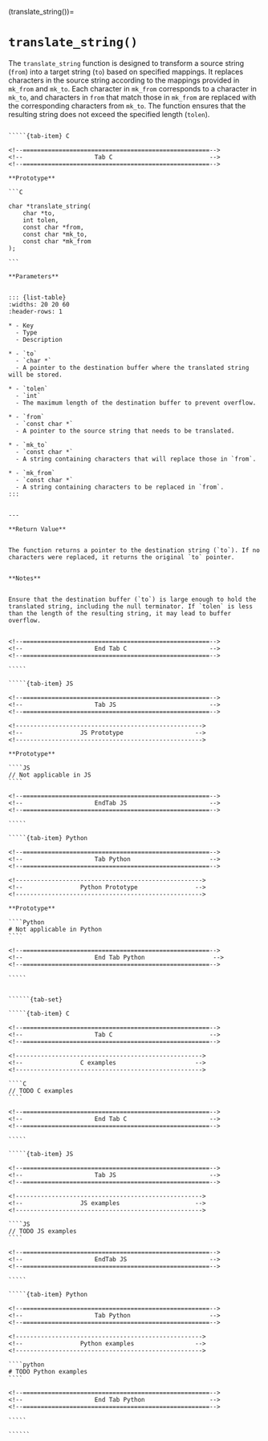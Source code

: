 <!-- ============================================================== -->
(translate_string())=
# `translate_string()`
<!-- ============================================================== -->


The `translate_string` function is designed to transform a source string (`from`) into a target string (`to`) based on specified mappings. It replaces characters in the source string according to the mappings provided in `mk_from` and `mk_to`. Each character in `mk_from` corresponds to a character in `mk_to`, and characters in `from` that match those in `mk_from` are replaced with the corresponding characters from `mk_to`. The function ensures that the resulting string does not exceed the specified length (`tolen`).


<!------------------------------------------------------------>
<!--                    Prototypes                          -->
<!------------------------------------------------------------>

``````{tab-set}

`````{tab-item} C

<!--====================================================-->
<!--                    Tab C                           -->
<!--====================================================-->

**Prototype**

```C

char *translate_string(
    char *to,
    int tolen,
    const char *from,
    const char *mk_to,
    const char *mk_from
);

```

**Parameters**


::: {list-table}
:widths: 20 20 60
:header-rows: 1

* - Key
  - Type
  - Description

* - `to`
  - `char *`
  - A pointer to the destination buffer where the translated string will be stored.

* - `tolen`
  - `int`
  - The maximum length of the destination buffer to prevent overflow.

* - `from`
  - `const char *`
  - A pointer to the source string that needs to be translated.

* - `mk_to`
  - `const char *`
  - A string containing characters that will replace those in `from`.

* - `mk_from`
  - `const char *`
  - A string containing characters to be replaced in `from`.
:::


---

**Return Value**


The function returns a pointer to the destination string (`to`). If no characters were replaced, it returns the original `to` pointer.


**Notes**


Ensure that the destination buffer (`to`) is large enough to hold the translated string, including the null terminator. If `tolen` is less than the length of the resulting string, it may lead to buffer overflow.


<!--====================================================-->
<!--                    End Tab C                       -->
<!--====================================================-->

`````

`````{tab-item} JS

<!--====================================================-->
<!--                    Tab JS                          -->
<!--====================================================-->

<!---------------------------------------------------->
<!--                JS Prototype                    -->
<!---------------------------------------------------->

**Prototype**

````JS
// Not applicable in JS
````

<!--====================================================-->
<!--                    EndTab JS                       -->
<!--====================================================-->

`````

`````{tab-item} Python

<!--====================================================-->
<!--                    Tab Python                      -->
<!--====================================================-->

<!---------------------------------------------------->
<!--                Python Prototype                -->
<!---------------------------------------------------->

**Prototype**

````Python
# Not applicable in Python
````

<!--====================================================-->
<!--                    End Tab Python                   -->
<!--====================================================-->

`````

``````

<!------------------------------------------------------------>
<!--                    Examples                            -->
<!------------------------------------------------------------>

```````{dropdown} Examples

``````{tab-set}

`````{tab-item} C

<!--====================================================-->
<!--                    Tab C                           -->
<!--====================================================-->

<!---------------------------------------------------->
<!--                C examples                      -->
<!---------------------------------------------------->

````C
// TODO C examples
````

<!--====================================================-->
<!--                    End Tab C                       -->
<!--====================================================-->

`````

`````{tab-item} JS

<!--====================================================-->
<!--                    Tab JS                          -->
<!--====================================================-->

<!---------------------------------------------------->
<!--                JS examples                     -->
<!---------------------------------------------------->

````JS
// TODO JS examples
````

<!--====================================================-->
<!--                    EndTab JS                       -->
<!--====================================================-->

`````

`````{tab-item} Python

<!--====================================================-->
<!--                    Tab Python                      -->
<!--====================================================-->

<!---------------------------------------------------->
<!--                Python examples                 -->
<!---------------------------------------------------->

````python
# TODO Python examples
````

<!--====================================================-->
<!--                    End Tab Python                  -->
<!--====================================================-->

`````

``````

```````

